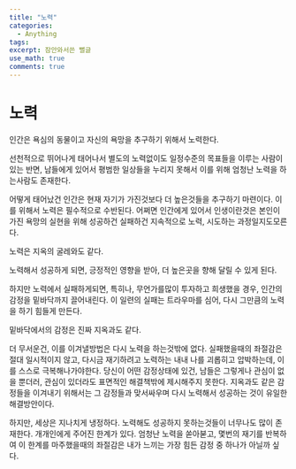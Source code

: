 ```yaml
---
title: "노력"
categories:
  - Anything
tags:
excerpt: 잠안와서쓴 뻘글
use_math: true
comments: true
---
```

# 노력

인간은 욕심의 동물이고 자신의 욕망을 추구하기 위해서 노력한다.

선천적으로 뛰어나게 태어나서 별도의 노력없이도 일정수준의 목표들을 이루는 사람이 있는 반면, 남들에게 있어서 평범한 일상들을 누리지 못해서 이를 위해 엄청난 노력을 하는사람도 존재한다.

 

어떻게 태어났건  인간은 현재 자기가 가진것보다 더 높은것들을 추구하기 마련이다. 이를 위해서 노력은 필수적으로 수반된다. 어쩌면 인간에게 있어서 인생이란것은 본인이 가진 욕망의 실현을 위해 성공하건 실패하건 지속적으로 노력, 시도하는 과정일지도모른다. 

노력은 지옥의 굴레와도 같다.

노력해서 성공하게 되면, 긍정적인 영향을 받아, 더 높은곳을 향해 달릴 수 있게 된다. 

하지만 노력에서 실패하게되면, 특히나, 무언가를많이 투자하고 희생했을 경우, 인간의 감정을 밑바닥까지 끌어내린다. 이 일련의 실패는 트라우마를 심어, 다시 그만큼의 노력을 하기 힘들게 만든다. 

밑바닥에서의 감정은 진짜 지옥과도 같다. 

더 무서운건, 이를 이겨낼방법은 다시 노력을 하는것밖에 없다. 실패했을때의 좌절감은 절대 일시적이지 않고, 다시금 재기하려고 노력하는 내내 나를 괴롭히고 압박하는데, 이를 스스로 극복해나가야한다. 당신이 어떤 감정상태에 있건, 남들은 그렇게나 관심이 없을 뿐더러, 관심이 있더라도 표면적인 해결책밖에 제시해주지 못한다. 지옥과도 같은 감정들을 이겨내기 위해서는 그 감정들과 맞서싸우며 다시 노력해서 성공하는 것이 유일한 해결방안이다. 

하지만, 세상은 지나치게 냉정하다. 노력해도 성공하지 못하는것들이 너무나도 많이 존재한다. 개개인에게 주어진 한계가 있다. 엄청난 노력을 쏟아붇고, 몇번의 재기를 반복하여 이 한계를 마주했을때의 좌절감은 내가 느끼는 가장 힘든 감정 중 하나가 아닐까 싶다. 





